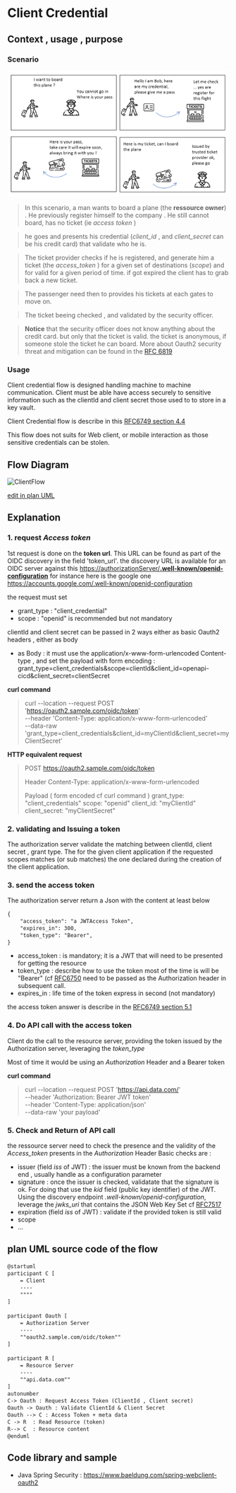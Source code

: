
# Client Credential


## Context , usage , purpose 

### Scenario 

![buildingblocks http](comicsClientCredential.png)

> In this scenario, a man wants to board a plane (the **ressource owner**) . He previously register himself to the company . He still cannot board, has no ticket (ie *access token* ) 

> he goes and presents his credential (*client_id*  , and *client_secret* can be his credit card) that validate who he is.

> The ticket provider checks if he is registered, and generate him a ticket (the *access_token* ) for a given set of destinations (*scope*) and for valid for a given period of time. if got expired the client has to grab back a new ticket. 

> The passenger need then to provides his tickets at each gates to move on.

> The ticket beeing checked , and validated by the security officer.

> **Notice**  that the security officer does not know anything about the credit card. but only that the ticket is valid. the ticket is anonymous, if someone stole the ticket he can board. More about Oauth2 security threat and mitigation can be found in the [RFC 6819](https://datatracker.ietf.org/doc/html/rfc6819)

### Usage 

Client credential flow is designed handling machine to machine communication. 
Client must be able have access securely to sensitive information such as the clientId and client secret 
those used to to store in a key vault. 

Client Credential flow is describe in this [RFC6749 section 4.4](https://datatracker.ietf.org/doc/html/rfc6749#section-4.4)

This flow does not suits for Web client, or mobile interaction as those sensitive credentials can be stolen. 



## Flow Diagram 

![ClientFlow](https://www.plantuml.com/plantuml/png/TO_DIWGn383lVOhWGNRHdGMF2yekFNaIkk95FCGsOB4_OvjwyEbjEyxeAkRIXFJxakmpO-BYdHZhQxKTCJ18U1HGungainIu5viQFJch8Px42N67XLyMwb2BcEm7ieq1ZfJUAVrsn4PS3Hdzw6ZGqM-ZDNhByPN2NxzQt8foB4dJFreSxM2GiHcx1Wl7KFmp9I4tDr-Bxa3HMw7CSD2QSeRxDXPMqxct1YvXIY6JJiHhCN4_10_eh44cM9ZpcJbsPaOg8s5tEkW2F352MnI4R5e5VIaqtmUkkFrT2pKfMdzkwHYO0eiz1LEy-mG0)

[edit in plan UML](https://www.plantuml.com/plantuml/uml/TO_DIWGn383lVOhWGNRHdGMF2yekFNaIkk95FCGsOB4_OvjwyEbjEyxeAkRIXFJxakmpO-BYdHZhQxKTCJ18U1HGungainIu5viQFJch8Px42N67XLyMwb2BcEm7ieq1ZfJUAVrsn4PS3Hdzw6ZGqM-ZDNhByPN2NxzQt8foB4dJFreSxM2GiHcx1Wl7KFmp9I4tDr-Bxa3HMw7CSD2QSeRxDXPMqxct1YvXIY6JJiHhCN4_10_eh44cM9ZpcJbsPaOg8s5tEkW2F352MnI4R5e5VIaqtmUkkFrT2pKfMdzkwHYO0eiz1LEy-mG0)


## Explanation 

### 1. request *Access token*  
1st request is done on the **token url**. This URL can be found as part of the OIDC discovery in the field 'token_url'. 
the discovery URL is available for an OIDC server against this [https://authorizationServer/**.well-known/openid-configuration**]() for instance here is the google one 
https://accounts.google.com/.well-known/openid-configuration 

the request must set 
   - grant_type : "client_credential"
   - scope : "openid" is recommended but not mandatory

clientId and client secret can be passed in 2 ways either as basic Oauth2 headers , either as body 

   - as Body : it must use the application/x-www-form-urlencoded Content-type , and set the payload with form encoding : grant_type=client_credentials&scope=clientId&client_id=openapi-cicd&client_secret=clientSecret

**curl command**

> curl --location --request POST 'https://oauth2.sample.com/oidc/token' \
> --header 'Content-Type: application/x-www-form-urlencoded' \
> --data-raw 'grant_type=client_credentials&client_id=myClientId&client_secret=myClientSecret'

**HTTP equivalent request**

> POST https://oauth2.sample.com/oidc/token
> 
> Header
> Content-Type: application/x-www-form-urlencoded
>
> Payload ( form encoded cf curl command ) 
> grant_type: "client_credentials"
> scope: "openid"
> client_id: "myClientId"
> client_secret: "myClientSecret"

### 2. validating and Issuing a token 

The authorization server validate the matching between clientId, client secret , grant type. The for the given client application if the requested scopes matches (or sub matches) the one declared during the creation of the client application. 

### 3. send the access token

The authorization server return a Json with the content at least below 

```
{
	"access_token": "a JWTAccess Token",
	"expires_in": 300,
	"token_type": "Bearer",
}
```

   - access_token : is mandatory; it is a JWT that will need to be presented for getting the resource
   - token_type : describe how to use the token most of the time is will be "Bearer" (cf [RFC6750](https://datatracker.ietf.org/doc/html/rfc6750) need to be passed as the Authorization header in subsequent call.
   - expires_in   : life time of the token express in second (not mandatory)  

the access token answer is describe in the [RFC6749 section 5.1](https://datatracker.ietf.org/doc/html/rfc6749#section-5.1)

### 4. Do API call with the access token

Client do the call to the resource server, providing the token issued by the Authorization server, leveraging the *token_type*

Most of time it would be using an *Authorization* Header and a Bearer token 

**curl command**
> curl --location --request POST 'https://api.data.com/' \
> --header 'Authorization: Bearer JWT token' \
> --header 'Content-Type: application/json' \
> --data-raw 'your payload'

### 5. Check and Return of API call

the ressource server need to check the presence and the validity of the *Access_token* presents in the *Authorization* Header 
Basic checks are : 

* issuer (field *iss* of JWT) : the issuer must be known from the backend end , usually handle as a configuration parameter 
* signature : once the issuer is checked, validatate that the signature is ok. For doing that use the *kid* field (public key identifier) of the JWT. Using the discovery endpoint *.well-known/openid-configuration*, leverage the *jwks_uri* that contains the JSON Web Key Set cf [RFC7517](https://datatracker.ietf.org/doc/html/rfc7517)
* expiration (field *iss* of JWT) : validate if the provided token is still valid 
* scope 
* ...


## plan UML source code of the flow

```
@startuml
participant C [
    = Client
    ----
    """"
]

participant Oauth [
    = Authorization Server
    ----
    ""oauth2.sample.com/oidc/token""
]

participant R [
    = Resource Server
    ----
    ""api.data.com""
]
autonumber
C-> Oauth : Request Access Token (ClientId , Client secret)
Oauth -> Oauth : Validate ClientId & Client Secret
Oauth --> C : Access Token + meta data 
C -> R  : Read Resource (token)
R--> C  : Resource content
@enduml

```

## Code library and sample

* Java Spring Security : https://www.baeldung.com/spring-webclient-oauth2 





